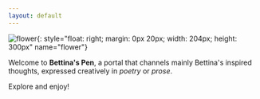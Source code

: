 ```yaml
---
layout: default
---
```


![flower](./img/flower.jpeg){: style="float: right; margin: 0px 20px; width: 204px; height: 300px" name="flower"}


Welcome to **Bettina's Pen**, a portal that channels mainly Bettina's inspired thoughts, expressed creatively in *poetry* or *prose*.

Explore and enjoy!
